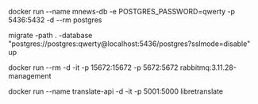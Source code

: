 docker run --name mnews-db -e POSTGRES_PASSWORD=qwerty -p 5436:5432 -d --rm postgres

migrate -path . -database "postgres://postgres:qwerty@localhost:5436/postgres?sslmode=disable" up

docker run --rm -d -it -p 15672:15672 -p 5672:5672 rabbitmq:3.11.28-management

docker run --name translate-api -d -it -p 5001:5000 libretranslate
